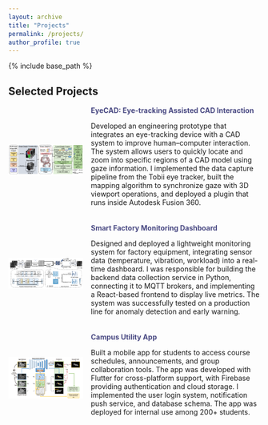 ```yaml
---
layout: archive
title: "Projects"
permalink: /projects/
author_profile: true
---
```


{% include base_path %}

## **Selected Projects**

<div style="display: flex; align-items: center; margin-bottom: 20px;">
  <img src="/images/2022-LGF.png" alt="EyeCAD" style="width: 150px; height: auto; margin-right: 15px;">
  <div>
    <b style="color: #4a4a83;">EyeCAD: Eye-tracking Assisted CAD Interaction</b>
    <br>
    <p>
      Developed an engineering prototype that integrates an eye-tracking device with a CAD system 
      to improve human–computer interaction. The system allows users to quickly locate and zoom into 
      specific regions of a CAD model using gaze information. 
      I implemented the data capture pipeline from the Tobii eye tracker, built the mapping algorithm 
      to synchronize gaze with 3D viewport operations, and deployed a plugin that runs inside Autodesk Fusion 360.
    </p>
  </div>
</div>

<div style="display: flex; align-items: center; margin-bottom: 20px;">
  <img src="/images/2022-SAINR.png" alt="Factory Monitor" style="width: 150px; height: auto; margin-right: 15px;">
  <div>
    <b style="color: #4a4a83;">Smart Factory Monitoring Dashboard</b>
    <br>
    <p>
      Designed and deployed a lightweight monitoring system for factory equipment, integrating 
      sensor data (temperature, vibration, workload) into a real-time dashboard. 
      I was responsible for building the backend data collection service in Python, 
      connecting it to MQTT brokers, and implementing a React-based frontend to display live metrics. 
      The system was successfully tested on a production line for anomaly detection and early warning.
    </p>
  </div>
</div>

<div style="display: flex; align-items: center; margin-bottom: 20px;">
  <img src="/images/2023-RCPS.png" alt="CampusApp" style="width: 150px; height: auto; margin-right: 15px;">
  <div>
    <b style="color: #4a4a83;">Campus Utility App</b>
    <br>
    <p>
      Built a mobile app for students to access course schedules, announcements, and group collaboration tools. 
      The app was developed with Flutter for cross-platform support, with Firebase providing authentication 
      and cloud storage. I implemented the user login system, notification push service, and database schema. 
      The app was deployed for internal use among 200+ students.
    </p>
  </div>
</div>
